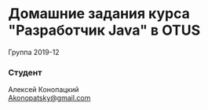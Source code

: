 # Домашние задания курса "Разработчик Java" в OTUS

Группа 2019-12

### Студент
Алексей Конопацкий<br>
Akonopatsky@gmail.com
